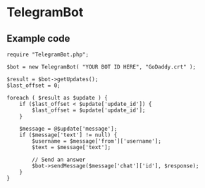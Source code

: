 # TelegramBot

## Example code

  	require "TelegramBot.php";

	$bot = new TelegramBot( "YOUR BOT ID HERE", "GoDaddy.crt" );

	$result = $bot->getUpdates();
	$last_offset = 0;

	foreach ( $result as $update ) {
		if ($last_offset < $update['update_id']) {
			$last_offset = $update['update_id'];
		}

		$message = @$update['message'];
		if ($message['text'] != null) {
			$username = $message['from']['username'];
			$text = $message['text'];

			// Send an answer
			$bot->sendMessage($message['chat']['id'], $response);
		}
	}
